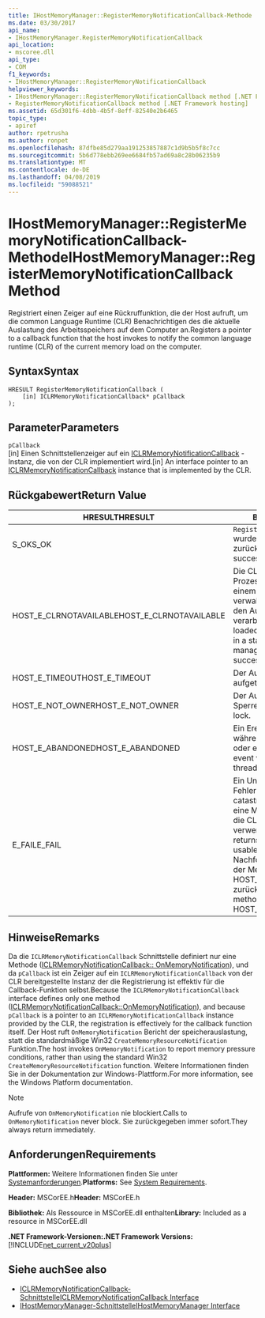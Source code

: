 ```yaml
---
title: IHostMemoryManager::RegisterMemoryNotificationCallback-Methode
ms.date: 03/30/2017
api_name:
- IHostMemoryManager.RegisterMemoryNotificationCallback
api_location:
- mscoree.dll
api_type:
- COM
f1_keywords:
- IHostMemoryManager::RegisterMemoryNotificationCallback
helpviewer_keywords:
- IHostMemoryManager::RegisterMemoryNotificationCallback method [.NET Framework hosting]
- RegisterMemoryNotificationCallback method [.NET Framework hosting]
ms.assetid: 65d301f6-4dbb-4b5f-8eff-82540e2b6465
topic_type:
- apiref
author: rpetrusha
ms.author: ronpet
ms.openlocfilehash: 87dfbe85d279aa191253857887c1d9b5b5f8c7cc
ms.sourcegitcommit: 5b6d778ebb269ee6684fb57ad69a8c28b06235b9
ms.translationtype: MT
ms.contentlocale: de-DE
ms.lasthandoff: 04/08/2019
ms.locfileid: "59088521"
---
```

# <a name="ihostmemorymanagerregistermemorynotificationcallback-method"></a><span data-ttu-id="8088b-102">IHostMemoryManager::RegisterMemoryNotificationCallback-Methode</span><span class="sxs-lookup"><span data-stu-id="8088b-102">IHostMemoryManager::RegisterMemoryNotificationCallback Method</span></span>
<span data-ttu-id="8088b-103">Registriert einen Zeiger auf eine Rückruffunktion, die der Host aufruft, um die common Language Runtime (CLR) Benachrichtigen des die aktuelle Auslastung des Arbeitsspeichers auf dem Computer an.</span><span class="sxs-lookup"><span data-stu-id="8088b-103">Registers a pointer to a callback function that the host invokes to notify the common language runtime (CLR) of the current memory load on the computer.</span></span>  
  
## <a name="syntax"></a><span data-ttu-id="8088b-104">Syntax</span><span class="sxs-lookup"><span data-stu-id="8088b-104">Syntax</span></span>  
  
```  
HRESULT RegisterMemoryNotificationCallback (  
    [in] ICLRMemoryNotificationCallback* pCallback  
);  
```  
  
## <a name="parameters"></a><span data-ttu-id="8088b-105">Parameter</span><span class="sxs-lookup"><span data-stu-id="8088b-105">Parameters</span></span>  
 `pCallback`  
 <span data-ttu-id="8088b-106">[in] Einen Schnittstellenzeiger auf ein [ICLRMemoryNotificationCallback](../../../../docs/framework/unmanaged-api/hosting/iclrmemorynotificationcallback-interface.md) -Instanz, die von der CLR implementiert wird.</span><span class="sxs-lookup"><span data-stu-id="8088b-106">[in] An interface pointer to an [ICLRMemoryNotificationCallback](../../../../docs/framework/unmanaged-api/hosting/iclrmemorynotificationcallback-interface.md) instance that is implemented by the CLR.</span></span>  
  
## <a name="return-value"></a><span data-ttu-id="8088b-107">Rückgabewert</span><span class="sxs-lookup"><span data-stu-id="8088b-107">Return Value</span></span>  
  
|<span data-ttu-id="8088b-108">HRESULT</span><span class="sxs-lookup"><span data-stu-id="8088b-108">HRESULT</span></span>|<span data-ttu-id="8088b-109">Beschreibung</span><span class="sxs-lookup"><span data-stu-id="8088b-109">Description</span></span>|  
|-------------|-----------------|  
|<span data-ttu-id="8088b-110">S_OK</span><span class="sxs-lookup"><span data-stu-id="8088b-110">S_OK</span></span>|`RegisterMemoryNotificationCallback` <span data-ttu-id="8088b-111">wurde erfolgreich zurückgegeben.</span><span class="sxs-lookup"><span data-stu-id="8088b-111">returned successfully.</span></span>|  
|<span data-ttu-id="8088b-112">HOST_E_CLRNOTAVAILABLE</span><span class="sxs-lookup"><span data-stu-id="8088b-112">HOST_E_CLRNOTAVAILABLE</span></span>|<span data-ttu-id="8088b-113">Die CLR wurde nicht in einen Prozess geladen und befindet sich in einem Zustand, in dem nicht verwalteten Code ausführen oder den Aufruf erfolgreich zu verarbeiten.</span><span class="sxs-lookup"><span data-stu-id="8088b-113">The CLR has not been loaded into a process, or the CLR is in a state in which it cannot run managed code or process the call successfully.</span></span>|  
|<span data-ttu-id="8088b-114">HOST_E_TIMEOUT</span><span class="sxs-lookup"><span data-stu-id="8088b-114">HOST_E_TIMEOUT</span></span>|<span data-ttu-id="8088b-115">Der Aufruf ist ein Timeout aufgetreten.</span><span class="sxs-lookup"><span data-stu-id="8088b-115">The call timed out.</span></span>|  
|<span data-ttu-id="8088b-116">HOST_E_NOT_OWNER</span><span class="sxs-lookup"><span data-stu-id="8088b-116">HOST_E_NOT_OWNER</span></span>|<span data-ttu-id="8088b-117">Der Aufrufer ist nicht Besitzer der Sperre.</span><span class="sxs-lookup"><span data-stu-id="8088b-117">The caller does not own the lock.</span></span>|  
|<span data-ttu-id="8088b-118">HOST_E_ABANDONED</span><span class="sxs-lookup"><span data-stu-id="8088b-118">HOST_E_ABANDONED</span></span>|<span data-ttu-id="8088b-119">Ein Ereignis wurde abgebrochen, während sich der blockierte Thread oder eine Fiber darauf gewartet.</span><span class="sxs-lookup"><span data-stu-id="8088b-119">An event was canceled while a blocked thread or fiber was waiting on it.</span></span>|  
|<span data-ttu-id="8088b-120">E_FAIL</span><span class="sxs-lookup"><span data-stu-id="8088b-120">E_FAIL</span></span>|<span data-ttu-id="8088b-121">Ein Unbekannter Schwerwiegender Fehler ist aufgetreten.</span><span class="sxs-lookup"><span data-stu-id="8088b-121">An unknown catastrophic failure occurred.</span></span> <span data-ttu-id="8088b-122">Wenn eine Methode E_FAIL zurückgibt, ist die CLR nicht mehr im Prozess verwendet werden.</span><span class="sxs-lookup"><span data-stu-id="8088b-122">When a method returns E_FAIL, the CLR is no longer usable within the process.</span></span> <span data-ttu-id="8088b-123">Nachfolgende Aufrufe zum Hosten der Methoden HOST_E_CLRNOTAVAILABLE zurück.</span><span class="sxs-lookup"><span data-stu-id="8088b-123">Subsequent calls to hosting methods return HOST_E_CLRNOTAVAILABLE.</span></span>|  
  
## <a name="remarks"></a><span data-ttu-id="8088b-124">Hinweise</span><span class="sxs-lookup"><span data-stu-id="8088b-124">Remarks</span></span>  
 <span data-ttu-id="8088b-125">Da die `ICLRMemoryNotificationCallback` Schnittstelle definiert nur eine Methode ([ICLRMemoryNotificationCallback:: OnMemoryNotification](../../../../docs/framework/unmanaged-api/hosting/iclrmemorynotificationcallback-onmemorynotification-method.md)), und da `pCallback` ist ein Zeiger auf ein `ICLRMemoryNotificationCallback` von der CLR bereitgestellte Instanz der die Registrierung ist effektiv für die Callback-Funktion selbst.</span><span class="sxs-lookup"><span data-stu-id="8088b-125">Because the `ICLRMemoryNotificationCallback` interface defines only one method ([ICLRMemoryNotificationCallback::OnMemoryNotification](../../../../docs/framework/unmanaged-api/hosting/iclrmemorynotificationcallback-onmemorynotification-method.md)), and because `pCallback` is a pointer to an `ICLRMemoryNotificationCallback` instance provided by the CLR, the registration is effectively for the callback function itself.</span></span> <span data-ttu-id="8088b-126">Der Host ruft `OnMemoryNotification` Bericht der speicherauslastung, statt die standardmäßige Win32 `CreateMemoryResourceNotification` Funktion.</span><span class="sxs-lookup"><span data-stu-id="8088b-126">The host invokes `OnMemoryNotification` to report memory pressure conditions, rather than using the standard Win32 `CreateMemoryResourceNotification` function.</span></span> <span data-ttu-id="8088b-127">Weitere Informationen finden Sie in der Dokumentation zur Windows-Plattform.</span><span class="sxs-lookup"><span data-stu-id="8088b-127">For more information, see the Windows Platform documentation.</span></span>  
  
> [!NOTE]
>  <span data-ttu-id="8088b-128">Aufrufe von `OnMemoryNotification` nie blockiert.</span><span class="sxs-lookup"><span data-stu-id="8088b-128">Calls to `OnMemoryNotification` never block.</span></span> <span data-ttu-id="8088b-129">Sie zurückgegeben immer sofort.</span><span class="sxs-lookup"><span data-stu-id="8088b-129">They always return immediately.</span></span>  
  
## <a name="requirements"></a><span data-ttu-id="8088b-130">Anforderungen</span><span class="sxs-lookup"><span data-stu-id="8088b-130">Requirements</span></span>  
 <span data-ttu-id="8088b-131">**Plattformen:** Weitere Informationen finden Sie unter [Systemanforderungen](../../../../docs/framework/get-started/system-requirements.md).</span><span class="sxs-lookup"><span data-stu-id="8088b-131">**Platforms:** See [System Requirements](../../../../docs/framework/get-started/system-requirements.md).</span></span>  
  
 <span data-ttu-id="8088b-132">**Header:** MSCorEE.h</span><span class="sxs-lookup"><span data-stu-id="8088b-132">**Header:** MSCorEE.h</span></span>  
  
 <span data-ttu-id="8088b-133">**Bibliothek:** Als Ressource in MSCorEE.dll enthalten</span><span class="sxs-lookup"><span data-stu-id="8088b-133">**Library:** Included as a resource in MSCorEE.dll</span></span>  
  
 **<span data-ttu-id="8088b-134">.NET Framework-Versionen:</span><span class="sxs-lookup"><span data-stu-id="8088b-134">.NET Framework Versions:</span></span>** [!INCLUDE[net_current_v20plus](../../../../includes/net-current-v20plus-md.md)]  
  
## <a name="see-also"></a><span data-ttu-id="8088b-135">Siehe auch</span><span class="sxs-lookup"><span data-stu-id="8088b-135">See also</span></span>

- [<span data-ttu-id="8088b-136">ICLRMemoryNotificationCallback-Schnittstelle</span><span class="sxs-lookup"><span data-stu-id="8088b-136">ICLRMemoryNotificationCallback Interface</span></span>](../../../../docs/framework/unmanaged-api/hosting/iclrmemorynotificationcallback-interface.md)
- [<span data-ttu-id="8088b-137">IHostMemoryManager-Schnittstelle</span><span class="sxs-lookup"><span data-stu-id="8088b-137">IHostMemoryManager Interface</span></span>](../../../../docs/framework/unmanaged-api/hosting/ihostmemorymanager-interface.md)
